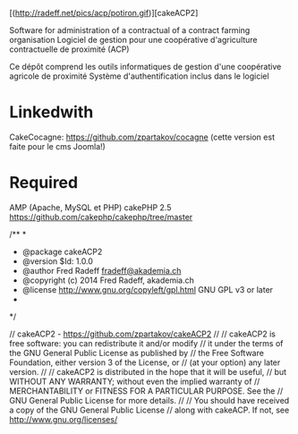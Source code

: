 [(http://radeff.net/pics/acp/potiron.gif)][cakeACP2]

Software for administration of a contractual of a contract farming organisation
Logiciel de gestion pour une coopérative d'agriculture contractuelle de proximité (ACP)

Ce dépôt comprend les outils informatiques de gestion d'une coopérative agricole de proximité
Système d'authentification inclus dans le logiciel

Linkedwith
=======
CakeCocagne: https://github.com/zpartakov/cocagne (cette version est faite pour le cms Joomla!)

Required
=======
AMP (Apache, MySQL et PHP)
cakePHP 2.5 https://github.com/cakephp/cakephp/tree/master

/**
*
* @package cakeACP2
* @version $Id: 1.0.0
* @author Fred Radeff <fradeff@akademia.ch>
* @copyright (c) 2014 Fred Radeff, akademia.ch
* @license    http://www.gnu.org/copyleft/gpl.html GNU GPL v3 or later
*
*/

// cakeACP2 - https://github.com/zpartakov/cakeACP2
//
// cakeACP2 is free software: you can redistribute it and/or modify
// it under the terms of the GNU General Public License as published by
// the Free Software Foundation, either version 3 of the License, or
// (at your option) any later version.
//
// cakeACP2 is distributed in the hope that it will be useful,
// but WITHOUT ANY WARRANTY; without even the implied warranty of
// MERCHANTABILITY or FITNESS FOR A PARTICULAR PURPOSE.  See the
// GNU General Public License for more details.
//
// You should have received a copy of the GNU General Public License
// along with cakeACP.  If not, see <http://www.gnu.org/licenses/>
